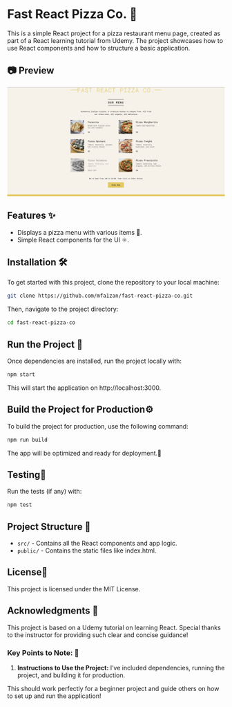 # Fast React Pizza Co. 🍕

This is a simple React project for a pizza restaurant menu page, created as part of a React learning tutorial from Udemy. The project showcases how to use React components and how to structure a basic application.

## 📷 Preview

![Pizza Menu Screenshot](./assets/Web%20Page.png)

## Features ✨

- Displays a pizza menu with various items 🍕.
- Simple React components for the UI ⚛️.

## Installation 🛠️

To get started with this project, clone the repository to your local machine:

```bash
git clone https://github.com/mfa1zan/fast-react-pizza-co.git
```

Then, navigate to the project directory:

```bash
cd fast-react-pizza-co
```


## Run the Project 🚀
Once dependencies are installed, run the project locally with:

```bash
npm start
```

This will start the application on http://localhost:3000.

## Build the Project for Production⚙️
To build the project for production, use the following command:

```bash
npm run build
```

The app will be optimized and ready for deployment.🔧

## Testing🧪
Run the tests (if any) with:

```bash
npm test
```

## Project Structure 📂

- `src/` - Contains all the React components and app logic.
- `public/` - Contains the static files like index.html.

## License📝
This project is licensed under the MIT License.

## Acknowledgments 🙏
This project is based on a Udemy tutorial on learning React. Special thanks to the instructor for providing such clear and concise guidance!

### Key Points to Note: 📌
1. **Instructions to Use the Project:** I’ve included dependencies, running the project, and building it for production.

This should work perfectly for a beginner project and guide others on how to set up and run the application!
